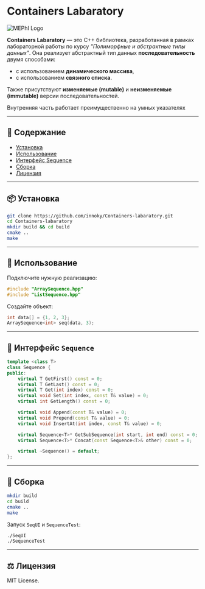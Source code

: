 # Containers Labaratory

![MEPhI Logo](https://nvpk-mephi.ru/wp-content/uploads/2021/09/3ddda32c713589b65cd686fddb280b3f.png)

**Containers Labaratory** — это C++ библиотека, разработанная в рамках лабораторной работы по курсу *"Полиморфные и абстрактные типы данных"*. Она реализует абстрактный тип данных **последовательность** двумя способами:
- с использованием **динамического массива**,
- с использованием **связного списка**.

Также присутствуют **изменяемые (mutable)** и **неизменяемые (immutable)** версии последовательностей.

Внутренняя часть работает преимущественно на умных указателях

---

## 📁 Содержание

- [Установка](#установка)
- [Использование](#использование)
- [Интерфейс Sequence](#интерфейс-sequence)
- [Сборка](#сборка)
- [Лицензия](#лицензия)

---

## 📦 Установка

```bash
git clone https://github.com/innoky/Containers-labaratory.git
cd Containers-labaratory
mkdir build && cd build
cmake ..
make
```

---

## 🚀 Использование

Подключите нужную реализацию:

```cpp
#include "ArraySequence.hpp"
#include "ListSequence.hpp"
```

Создайте объект:
```cpp
int data[] = {1, 2, 3};
ArraySequence<int> seq(data, 3);
```

---

## 📐 Интерфейс `Sequence`

```cpp
template <class T>
class Sequence {
public:
    virtual T GetFirst() const = 0;
    virtual T GetLast() const = 0;
    virtual T Get(int index) const = 0;
    virtual void Set(int index, const T& value) = 0;
    virtual int GetLength() const = 0;

    virtual void Append(const T& value) = 0;
    virtual void Prepend(const T& value) = 0;
    virtual void InsertAt(int index, const T& value) = 0;

    virtual Sequence<T>* GetSubSequence(int start, int end) const = 0;
    virtual Sequence<T>* Concat(const Sequence<T>& other) const = 0;

    virtual ~Sequence() = default;
};
```

---

## 🔧 Сборка

```bash
mkdir build
cd build
cmake ..
make
```

Запуск `SeqUI` и `SequenceTest`:
```bash
./SeqUI
./SequenceTest
```

---

## ⚖️ Лицензия

MIT License.
